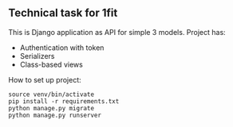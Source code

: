 ## Technical task for 1fit

This is Django application as API for simple 3 models.
Project has:
- Authentication with token
- Serializers
- Class-based views

How to set up project:
```
source venv/bin/activate
pip install -r requirements.txt
python manage.py migrate
python manage.py runserver
```